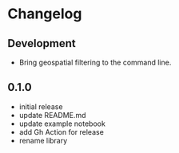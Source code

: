# Changelog

## Development
- Bring geospatial filtering to the command line.

## 0.1.0
- initial release
- update README.md
- update example notebook
- add Gh Action for release
- rename library
